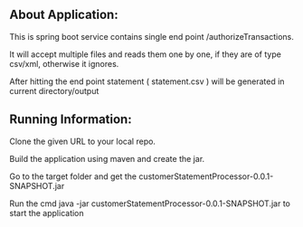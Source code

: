 ## About Application:

This is spring boot service contains single end point /authorizeTransactions.

It will accept multiple files and reads them one by one, if they are of type csv/xml, otherwise it ignores.

After hitting the end point statement ( statement.csv ) will be generated in current directory/output

## Running Information:

Clone the given URL to your local repo.

Build the application using maven and create the jar.

Go to the target folder and get the customerStatementProcessor-0.0.1-SNAPSHOT.jar

Run the cmd java -jar customerStatementProcessor-0.0.1-SNAPSHOT.jar to start the application
